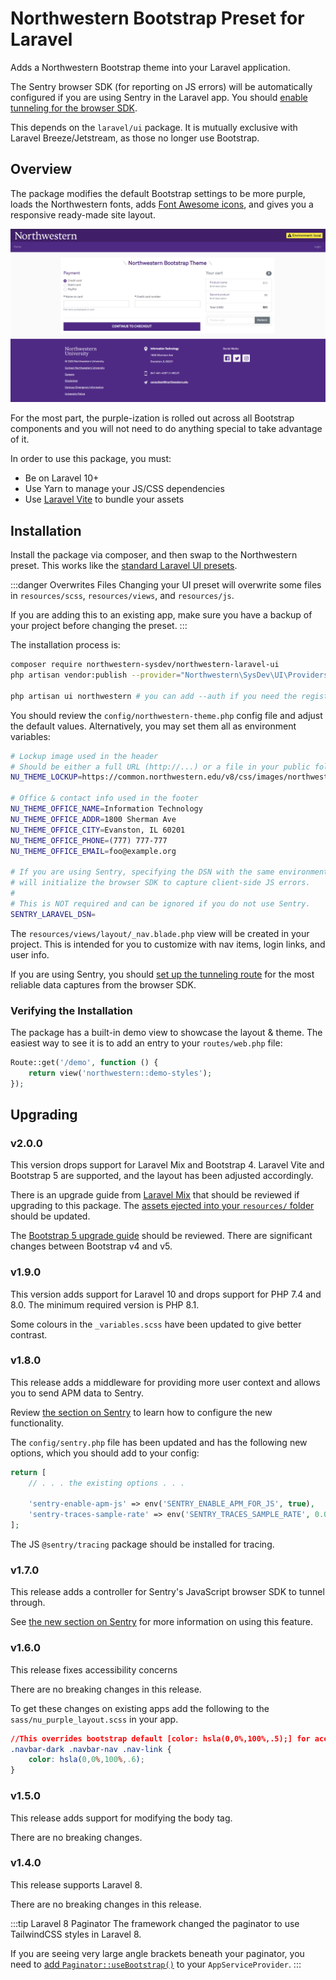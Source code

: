 # Northwestern Bootstrap Preset for Laravel
Adds a Northwestern Bootstrap theme into your Laravel application.

The Sentry browser SDK (for reporting on JS errors) will be automatically configured if you are using Sentry in the Laravel app. You should [enable tunneling for the browser SDK](usage.md#sentry).

This depends on the `laravel/ui` package. It is mutually exclusive with Laravel Breeze/Jetstream, as those no longer use Bootstrap.

## Overview
The package modifies the default Bootstrap settings to be more purple, loads the Northwestern fonts, adds [Font Awesome icons](https://fontawesome.com/icons?d=gallery&m=free), and gives you a responsive ready-made site layout.

![Purple container layout](./assets/container-layout.png)

For the most part, the purple-ization is rolled out across all Bootstrap components and you will not need to do anything special to take advantage of it.

In order to use this package, you must:

- Be on Laravel 10+
- Use Yarn to manage your JS/CSS dependencies
- Use [Laravel Vite](https://laravel.com/docs/10.x/vite) to bundle your assets

## Installation
Install the package via composer, and then swap to the Northwestern preset. This works like the [standard Laravel UI presets](https://laravel.com/docs/7.x/frontend).

:::danger Overwrites Files
Changing your UI preset will overwrite some files in `resources/scss`, `resources/views`, and `resources/js`. 

If you are adding this to an existing app, make sure you have a backup of your project before changing the preset.
:::

The installation process is:

```sh
composer require northwestern-sysdev/northwestern-laravel-ui
php artisan vendor:publish --provider="Northwestern\SysDev\UI\Providers\NorthwesternUiServiceProvider"

php artisan ui northwestern # you can add --auth if you need the register/login stuff
```

You should review the `config/northwestern-theme.php` config file and adjust the default values. Alternatively, you may set them all as environment variables:

```bash
# Lockup image used in the header
# Should be either a full URL (http://...) or a file in your public folder (images/lockup.png)
NU_THEME_LOCKUP=https://common.northwestern.edu/v8/css/images/northwestern.svg

# Office & contact info used in the footer
NU_THEME_OFFICE_NAME=Information Technology
NU_THEME_OFFICE_ADDR=1800 Sherman Ave
NU_THEME_OFFICE_CITY=Evanston, IL 60201
NU_THEME_OFFICE_PHONE=(777) 777-777
NU_THEME_OFFICE_EMAIL=foo@example.org

# If you are using Sentry, specifying the DSN with the same environment variable
# will initialize the browser SDK to capture client-side JS errors.
#
# This is NOT required and can be ignored if you do not use Sentry.
SENTRY_LARAVEL_DSN=
```

The `resources/views/layout/_nav.blade.php` view will be created in your project. This is intended for you to customize with nav items, login links, and user info.

If you are using Sentry, you should [set up the tunneling route](usage.md#sentry) for the most reliable data captures from the browser SDK.

### Verifying the Installation
The package has a built-in demo view to showcase the layout & theme. The easiest way to see it is to add an entry to your `routes/web.php` file:

```php
Route::get('/demo', function () {
    return view('northwestern::demo-styles');
});
```

## Upgrading
### v2.0.0
This version drops support for Laravel Mix and Bootstrap 4. Laravel Vite and Bootstrap 5 are supported, and the layout has been adjusted accordingly.

There is an upgrade guide from [Laravel Mix](https://github.com/laravel/vite-plugin/blob/main/UPGRADE.md#migrating-from-laravel-mix-to-vite) that should be reviewed if upgrading to this package. The [assets ejected into your `resources/` folder](https://github.com/NIT-Administrative-Systems/northwestern-laravel-ui/tree/develop/src/Presets) should be updated.

The [Bootstrap 5 upgrade guide](https://getbootstrap.com/docs/5.2/migration/) should be reviewed. There are significant changes between Bootstrap v4 and v5.

### v1.9.0
This version adds support for Laravel 10 and drops support for PHP 7.4 and 8.0. The minimum required version is PHP 8.1.

Some colours in the `_variables.scss` have been updated to give better contrast.

### v1.8.0
This release adds a middleware for providing more user context and allows you to send APM data to Sentry.

Review [the section on Sentry](usage.md#sentry) to learn how to configure the new functionality.

The `config/sentry.php` file has been updated and has the following new options, which you should add to your config:

```php
return [
    // . . . the existing options . . .
    
    'sentry-enable-apm-js' => env('SENTRY_ENABLE_APM_FOR_JS', true),
    'sentry-traces-sample-rate' => env('SENTRY_TRACES_SAMPLE_RATE', 0.0),
];
```

The JS `@sentry/tracing` package should be installed for tracing.

### v1.7.0
This release adds a controller for Sentry's JavaScript browser SDK to tunnel through.

See [the new section on Sentry](usage.md#sentry) for more information on using this feature.

### v1.6.0
This release fixes accessibility concerns

There are no breaking changes in this release.

To get these changes on existing apps add the following to the `sass/nu_purple_layout.scss` in your app.

```css
//This overrides bootstrap default [color: hsla(0,0%,100%,.5);] for accessibility reasons
.navbar-dark .navbar-nav .nav-link {
    color: hsla(0,0%,100%,.6);
}
```

### v1.5.0
This release adds support for modifying the body tag.

There are no breaking changes.

### v1.4.0
This release supports Laravel 8.

There are no breaking changes in this release.

:::tip Laravel 8 Paginator
The framework changed the paginator to use TailwindCSS styles in Laravel 8.

If you are seeing very large angle brackets beneath your paginator, you need to [add `Paginator::useBootstrap()`](https://laravel.com/docs/8.x/upgrade#pagination-defaults) to your `AppServiceProvider`.
:::
